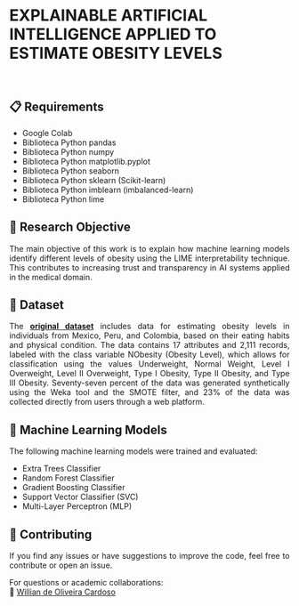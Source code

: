 # EXPLAINABLE ARTIFICIAL INTELLIGENCE APPLIED TO ESTIMATE OBESITY LEVELS


<!-- PROJECT LOGO -->
<br />
<div align="center">
  <!-- Adicione seu logo aqui, se desejar -->
  <!-- <a href="https://github.com/seu-usuario/seu-repositorio">
    <img src="logo.png" alt="Logo" width="80" height="80">
  </a> -->
</div>

<div align="justify">

## 📋 Requirements

* Google Colab
* Biblioteca Python pandas
* Biblioteca Python numpy
* Biblioteca Python matplotlib.pyplot
* Biblioteca Python seaborn
* Biblioteca Python sklearn (Scikit-learn)
* Biblioteca Python imblearn (imbalanced-learn)
* Biblioteca Python lime

## 🧾 Research Objective

The main objective of this work is to explain how machine learning models identify different levels of obesity using the LIME interpretability technique. This contributes to increasing trust and transparency in AI systems applied in the medical domain.

## 📖 Dataset

The <a href="https://archive.ics.uci.edu/dataset/544/estimation+of+obesity+levels+based+on+eating+habits+and+physical+condition"><strong>original dataset</strong></a> includes data for estimating obesity levels in individuals from Mexico, Peru, and Colombia, based on their eating habits and physical condition. The data contains 17 attributes and 2,111 records, labeled with the class variable NObesity (Obesity Level), which allows for classification using the values Underweight, Normal Weight, Level I Overweight, Level II Overweight, Type I Obesity, Type II Obesity, and Type III Obesity. Seventy-seven percent of the data was generated synthetically using the Weka tool and the SMOTE filter, and 23% of the data was collected directly from users through a web platform.

## 🧠 Machine Learning Models

The following machine learning models were trained and evaluated:

* Extra Trees Classifier
* Random Forest Classifier
* Gradient Boosting Classifier
* Support Vector Classifier (SVC)
* Multi-Layer Perceptron (MLP)


## 👏 Contributing

If you find any issues or have suggestions to improve the code, feel free to contribute or open an issue.

For questions or academic collaborations:  
📧 [Willian de Oliveira Cardoso](mailto:willian.oliveira.cardoso07@aluno.ifce.edu.br)
